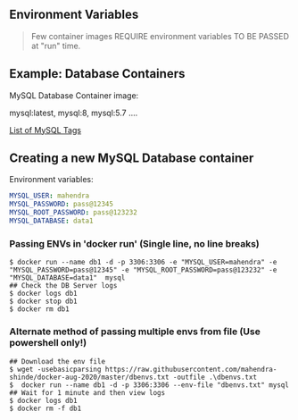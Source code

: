 ## Environment Variables

> Few container images REQUIRE environment variables TO BE PASSED at "run" time.

## Example: Database Containers

MySQL Database Container image:

mysql:latest, mysql:8, mysql:5.7 ....

[List of MySQL Tags](https://hub.docker.com/_/mysql?tab=tags)
 
## Creating a new MySQL Database container

Environment variables:

```yml
MYSQL_USER: mahendra
MYSQL_PASSWORD: pass@12345
MYSQL_ROOT_PASSWORD: pass@123232
MYSQL_DATABASE: data1
```

### Passing ENVs in 'docker run' (Single line, no line breaks)

```
$ docker run --name db1 -d -p 3306:3306 -e "MYSQL_USER=mahendra" -e "MYSQL_PASSWORD=pass@12345" -e "MYSQL_ROOT_PASSWORD=pass@123232" -e "MYSQL_DATABASE=data1"  mysql
## Check the DB Server logs
$ docker logs db1
$ docker stop db1
$ docker rm db1
```

### Alternate method of passing multiple envs from file (Use powershell only!)

```
## Download the env file
$ wget -usebasicparsing https://raw.githubusercontent.com/mahendra-shinde/docker-aug-2020/master/dbenvs.txt -outfile .\dbenvs.txt
$  docker run --name db1 -d -p 3306:3306 --env-file "dbenvs.txt" mysql
## Wait for 1 minute and then view logs
$ docker logs db1
$ docker rm -f db1
```
